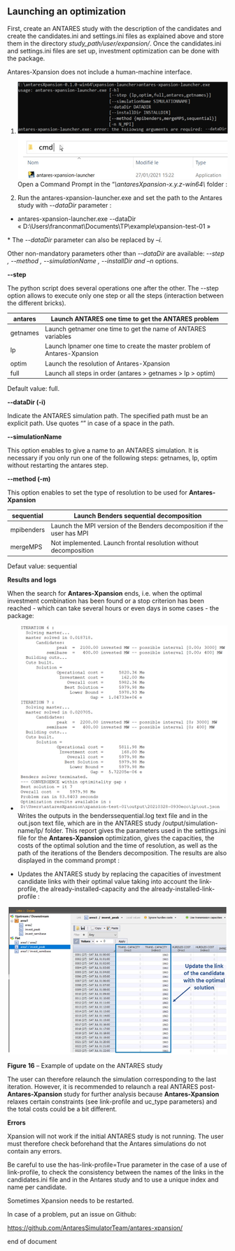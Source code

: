 ## Launching an optimization

First, create an ANTARES study with the description of the candidates
and create the candidates.ini and settings.ini files as explained above
and store them in the directory *study\_path/user/expansion/*. Once the
candidates.ini and settings.ini files are set up, investment
optimization can be done with the package.

Antares-Xpansion does not include a human-machine interface.

1.  ![](../assets/media/image20.png)![](../assets/media/image21.png)Open
    a Command Prompt in the “*\\antaresXpansion-x.y.z-win64\\* folder :

2.  Run the antares-xpansion-launcher.exe and set the path to the
    Antares study with --*dataDir* parameter :

<!-- end list -->

  - antares-xpansion-launcher.exe --dataDir
    « D:\\Users\\franconmat\\Documents\\TP\\example\\xpansion-test-01 »

\* The *--dataDir* parameter can also be replaced by *–i.*

Other non-mandatory parameters other than *--dataDir* are available:
*--step , --method , --simulationName ,* *--installDir and –n* options.

**<span class="underline">--step</span>**

The python script does several operations one after the other. The
--step option allows to execute only one step or all the steps
(interaction between the different bricks).

| antares  | Launch ANTARES one time to get the ANTARES problem                       |
| -------- | ------------------------------------------------------------------------ |
| getnames | Launch getnamer one time to get the name of ANTARES variables            |
| lp       | Launch lpnamer one time to create the master problem of Antares-Xpansion |
| optim    | Launch the resolution of Antares-Xpansion                                |
| full     | Launch all steps in order (antares \> getnames \> lp \> optim)           |

Default value: full.

**<span class="underline">--dataDir (-i)</span>**

Indicate the ANTARES simulation path. The specified path must be an
explicit path. Use quotes “” in case of a space in the path.

**<span class="underline">--simulationName</span>**

This option enables to give a name to an ANTARES simulation. It is
necessary if you only run one of the following steps: getnames, lp,
optim without restarting the antares step.

**<span class="underline">--method (-m)</span>**

This option enables to set the type of resolution to be used for
**Antares-Xpansion**

| sequential | Launch Benders sequential decomposition                                 |
| ---------- | ----------------------------------------------------------------------- |
| mpibenders | Launch the MPI version of the Benders decomposition if the user has MPI |
| mergeMPS   | Not implemented. Launch frontal resolution without decomposition        |

Defaut value: sequential

**Results and logs**

When the search for **Antares-Xpansion** ends, i.e. when the optimal
investment combination has been found or a stop criterion has been
reached - which can take several hours or even days in some cases - the
package:

  - ![](../assets/media/image22.png)Writes the outputs in the
    benderssequential.log text file and in the out.json text file, which
    are in the ANTARES study /output/simulation-name/lp/ folder. This
    report gives the parameters used in the settings.ini file for the
    **Antares-Xpansion** optimization, gives the capacities, the costs
    of the optimal solution and the time of resolution, as well as the
    path of the iterations of the Benders decomposition. The results are
    also displayed in the command prompt :

  - Updates the ANTARES study by replacing the capacities of investment
    candidate links with their optimal value taking into account the
    link-profile, the already-installed-capacity and the
    already-installed-link-profile :

![](../assets/media/image23.png)

**Figure** **16** – Example of update on the ANTARES study

The user can therefore relaunch the simulation corresponding to the last
iteration. However, it is recommended to relaunch a real ANTARES
post-**Antares-Xpansion** study for further analysis because
**Antares-Xpansion** relaxes certain constraints (see link-profile and
uc\_type parameters) and the total costs could be a bit different.

**Errors**

Xpansion will not work if the initial ANTARES study is not running. The
user must therefore check beforehand that the Antares simulations do not
contain any errors.

Be careful to use the has-link-profile=True parameter in the case of a
use of link-profile, to check the consistency between the names of the
links in the candidates.ini file and in the Antares study and to use a
unique index and name per candidate.

Sometimes Xpansion needs to be restarted.

In case of a problem, put an issue on Github:

<https://github.com/AntaresSimulatorTeam/antares-xpansion/>

end of document
